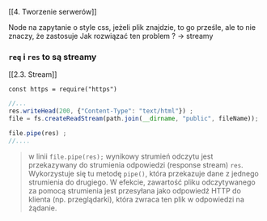 [[4. Tworzenie serwerów]]

Node na zapytanie o style css, jeżeli plik znajdzie, to go prześle, ale to nie znaczy, że zastosuje
Jak rozwiązać ten problem ? -> streamy 
### `req` i `res` to są streamy
[[2.3. Stream]]

`const https = require("https")`

```js
//...
res.writeHead(200, {"Content-Type": "text/html"}) ;
file = fs.createReadStream(path.join(__dirname, "public", fileName));

file.pipe(res) ;
//....
```
> w linii `file.pipe(res);` wynikowy strumień odczytu jest przekazywany do strumienia odpowiedzi (response stream) `res`. Wykorzystuje się tu metodę `pipe()`, która przekazuje dane z jednego strumienia do drugiego. W efekcie, zawartość pliku odczytywanego za pomocą strumienia jest przesyłana jako odpowiedź HTTP do klienta (np. przeglądarki), która zwraca ten plik w odpowiedzi na żądanie.







